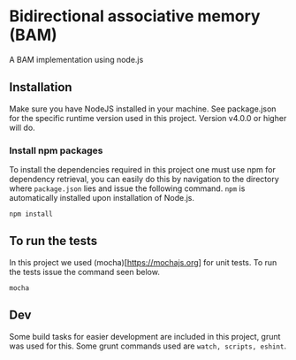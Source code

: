 # Bidirectional associative memory (BAM)

A BAM implementation using node.js


## Installation
Make sure you have NodeJS installed in your machine. See package.json for the specific runtime version used in this project. Version v4.0.0 or higher will do.

### Install npm packages
To install the dependencies required in this project one must use npm for dependency retrieval, you can easily do this by navigation to the directory where `package.json` lies and issue the following command. `npm` is automatically installed upon installation of Node.js.

```
npm install
```

## To run the tests
In this project we used (mocha)[https://mochajs.org] for unit tests. To run the tests issue the command seen below.

```
mocha
```

## Dev
Some build tasks for easier development are included in this project, grunt was used for this. Some grunt commands used are `watch, scripts, eshint`.

